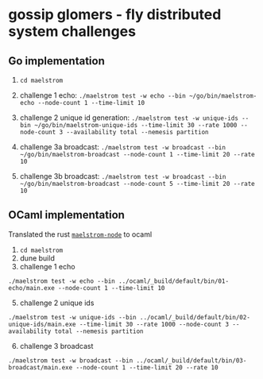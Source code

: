 # gossip glomers - fly distributed system challenges

## Go implementation

1. `cd maelstrom`

2. challenge 1 echo: `./maelstrom test -w echo --bin ~/go/bin/maelstrom-echo --node-count 1 --time-limit 10`

3. challenge 2 unique id generation: `./maelstrom test -w unique-ids --bin ~/go/bin/maelstrom-unique-ids --time-limit 30 --rate 1000 --node-count 3 --availability total --nemesis partition`

4. challenge 3a broadcast: `./maelstrom test -w broadcast --bin ~/go/bin/maelstrom-broadcast --node-count 1 --time-limit 20 --rate 10`

5. challenge 3b broadcast: `./maelstrom test -w broadcast --bin ~/go/bin/maelstrom-broadcast --node-count 5 --time-limit 20 --rate 10`

## OCaml implementation

Translated the rust [`maelstrom-node`](https://github.com/sitano/maelstrom-rust-node/blob/main/src/protocol.rs#L41) to ocaml

1. `cd maelstrom`
2. dune build
3. challenge 1 echo

```
./maelstrom test -w echo --bin ../ocaml/_build/default/bin/01-echo/main.exe --node-count 1 --time-limit 10
```

5. challenge 2 unique ids

```
./maelstrom test -w unique-ids --bin ../ocaml/_build/default/bin/02-unique-ids/main.exe --time-limit 30 --rate 1000 --node-count 3 --availability total --nemesis partition
```

6. challenge 3 broadcast

```
./maelstrom test -w broadcast --bin ../ocaml/_build/default/bin/03-broadcast/main.exe --node-count 1 --time-limit 20 --rate 10
```

